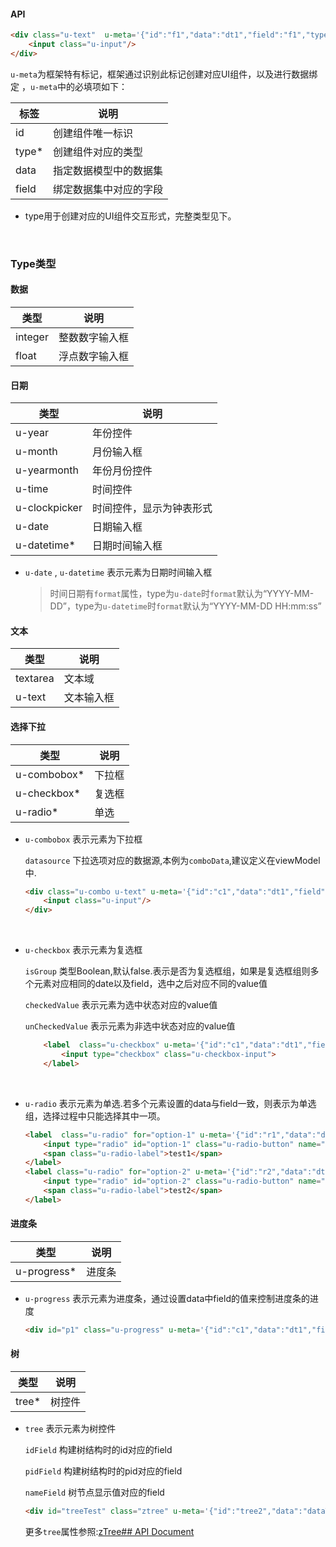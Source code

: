 
#### API

```html
<div class="u-text"  u-meta='{"id":"f1","data":"dt1","field":"f1","type":"u-text"}'>
    <input class="u-input"/>
</div>
```

`u-meta`为框架特有标记，框架通过识别此标记创建对应UI组件，以及进行数据绑定 ，`u-meta`中的必填项如下：

| 标签    | 说明          |
| ----- | ----------- |
| id    | 创建组件唯一标识    |
| type* | 创建组件对应的类型   |
| data  | 指定数据模型中的数据集 |
| field | 绑定数据集中对应的字段 |

* type用于创建对应的UI组件交互形式，完整类型见下。

  ​

### Type类型

#### 数据

| 类型      | 说明      |
| ------- | ------- |
| integer | 整数数字输入框 |
| float   | 浮点数字输入框 |

#### 日期

| 类型            | 说明           |
| ------------- | ------------ |
| u-year        | 年份控件         |
| u-month       | 月份输入框        |
| u-yearmonth   | 年份月份控件       |
| u-time        | 时间控件         |
| u-clockpicker | 时间控件，显示为钟表形式 |
| u-date        | 日期输入框        |
| u-datetime*   | 日期时间输入框      |

* `u-date` , `u-datetime` 表示元素为日期时间输入框

  > 时间日期有`format`属性，type为`u-date`时`format`默认为“YYYY-MM-DD”，type为`u-datetime`时`format`默认为“YYYY-MM-DD HH:mm:ss”



#### 文本

| 类型       | 说明    |
| -------- | ----- |
| textarea | 文本域   |
| u-text   | 文本输入框 |



#### 选择下拉

| 类型          | 说明   |
| ----------- | ---- |
| u-combobox* | 下拉框  |
| u-checkbox* | 复选框  |
| u-radio*    | 单选   |

* `u-combobox` 表示元素为下拉框

  `datasource` 下拉选项对应的数据源,本例为`comboData`,建议定义在viewModel中.

  ```html
  <div class="u-combo u-text" u-meta='{"id":"c1","data":"dt1","field":"f1","type":"u-combobox","datasource":"comboData"}'>
      <input class="u-input"/>
  </div>
  ```

  ​

* `u-checkbox` 表示元素为复选框

  `isGroup` 类型Boolean,默认false.表示是否为复选框组，如果是复选框组则多个元素对应相同的date以及field，选中之后对应不同的value值

  `checkedValue` 表示元素为选中状态对应的value值

  `unCheckedValue` 表示元素为非选中状态对应的value值

  ```html
      <label  class="u-checkbox" u-meta='{"id":"c1","data":"dt1","field":"f1","type":"u-checkbox","isGroup":true,"checkedValue":"test1"}'>
          <input type="checkbox" class="u-checkbox-input">
      </label>
  ```

  ​

* `u-radio` 表示元素为单选.若多个元素设置的data与field一致，则表示为单选组，选择过程中只能选择其中一项。

  ```html
  <label  class="u-radio" for="option-1" u-meta='{"id":"r1","data":"dt1","field":"f1","type":"u-radio"}'>
      <input type="radio" id="option-1" class="u-radio-button" name="options" value="test1">
      <span class="u-radio-label">test1</span>
  </label>
  <label class="u-radio" for="option-2" u-meta='{"id":"r2","data":"dt1","field":"f1","type":"u-radio"}'>
      <input type="radio" id="option-2" class="u-radio-button" name="options" value="test2">
      <span class="u-radio-label">test2</span>
  </label>
  ```




#### 进度条

| 类型          | 说明   |
| ----------- | ---- |
| u-progress* | 进度条  |

* `u-progress` 表示元素为进度条，通过设置data中field的值来控制进度条的进度

  ```html
  <div id="p1" class="u-progress" u-meta='{"id":"c1","data":"dt1","field":"f1","type":"u-progress"}'></div>
  ```


#### 树

| 类型    | 说明   |
| ----- | ---- |
| tree* | 树控件  |

* `tree` 表示元素为树控件

  `idField` 构建树结构时的id对应的field

  `pidField` 构建树结构时的pid对应的field

  `nameField` 树节点显示值对应的field

  ```html
  <div id="treeTest" class="ztree" u-meta='{"id":"tree2","data":"dataTable1","type":"tree","multiSelect":"true","idField":"id","pidField":"pid","nameField":"title","setting":"treeSetting"}'></div>
  ```

  更多`tree`属性参照:[zTree## API Document](http://www.ztree.me/v3/api.php)
